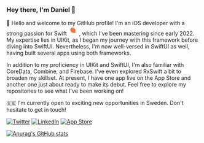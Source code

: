 ### Hey there, I'm Daniel 👋

👋 Hello and welcome to my GitHub profile! I'm an iOS developer with a strong passion for Swift <svg xmlns="http://www.w3.org/2000/svg" width="24" height="24" viewBox="0 0 24 24" fill="#FA7343"><path d="M18.15,10.34a2.67,2.67,0,0,0-.35-3.16,2.56,2.56,0,0,0-3.11-.87A2.91,2.91,0,0,0,11.2,3.3,3,3,0,0,0,8.1,4.19a2.83,2.83,0,0,0-1,.85A4.55,4.55,0,0,0,6.06,6.45a6.07,6.07,0,0,0,.15,6.28,6.58,6.58,0,0,0,3.3,3.22,7.8,7.8,0,0,0,3.7.94,5.65,5.65,0,0,0,3.05-.88,2.6,2.6,0,0,0,.9-1.22,2.67,2.67,0,0,0-.33-3.15,2.56,2.56,0,0,0-3.12-.87,2.91,2.91,0,0,0-3.55-4.17A3,3,0,0,0,8.1,7.81a2.83,2.83,0,0,0-1-.85A4.55,4.55,0,0,0,7.94,7a6.07,6.07,0,0,0,.15,6.28,6.58,6.58,0,0,0,3.3,3.22,7.8,7.8,0,0,0,3.7.94,5.65,5.65,0,0,0,3.05-.88,2.6,2.6,0,0,0,.9-1.22Z"/></svg>
 , which I've been mastering since early 2022. My expertise lies in UIKit, as I began my journey with this framework before diving into SwiftUI. Nevertheless, I'm now well-versed in SwiftUI as well, having built several apps using both frameworks.

In addition to my proficiency in UIKit and SwiftUI, I'm also familiar with CoreData, Combine, and Firebase. I've even explored RxSwift a bit to broaden my skillset. At present, I have one app live on the App Store and another one just about ready to make its debut. Feel free to explore my repositories to see what I've been working on!

🇸🇪 I'm currently open to exciting new opportunities in Sweden. Don't hesitate to get in touch!


[![Twitter](https://img.shields.io/badge/Twitter-%231DA1F2?style=for-the-badge&logo=twitter&logoColor=white)](https://twitter.com/DanielKarath) [![LinkedIn](https://img.shields.io/badge/LinkedIn-%230077B5.svg?&style=for-the-badge&logo=linkedin&logoColor=white)](https://www.linkedin.com/in/daniel-k-71421bab/) [![App Store](https://img.shields.io/badge/App_Store-%23000000.svg?style=for-the-badge&logo=apple&logoColor=white)](https://apps.apple.com/us/developer/daniel-karath/id1651807385)


[![Anurag's GitHub stats](https://github-readme-stats.vercel.app/api?username=danielkarath&hide=stars&count_private=true&theme=github_dark&rank_icon=github)](https://github.com/anuraghazra/github-readme-stats)


